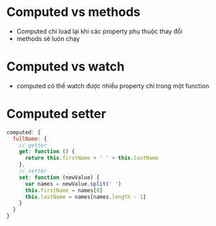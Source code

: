 # Computed vs methods
- Computed chỉ load lại khi các property phụ thuộc thay đổi
- methods sẽ luôn chạy
# Computed vs watch 
- computed có thể watch được nhiều property chỉ trong một function
# Computed setter 

```javascript
computed: {
  fullName: {
    // getter
    get: function () {
      return this.firstName + ' ' + this.lastName
    },
    // setter
    set: function (newValue) {
      var names = newValue.split(' ')
      this.firstName = names[0]
      this.lastName = names[names.length - 1]
    }
  }
}
```

